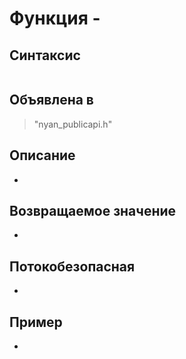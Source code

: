 ﻿# Функция -

## Синтаксис

```c
```

## Объявлена в

> "nyan_publicapi.h"

## Описание

-

## Возвращаемое значение

-

## Потокобезопасная

-

## Пример

-
